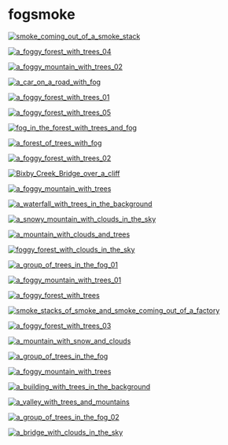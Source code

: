 # fogsmoke

<a href="smoke_coming_out_of_a_smoke_stack.jpg"><img alt="smoke_coming_out_of_a_smoke_stack" src="smoke_coming_out_of_a_smoke_stack.jpg"></a>

<a href="a_foggy_forest_with_trees_04.jpg"><img alt="a_foggy_forest_with_trees_04" src="a_foggy_forest_with_trees_04.jpg"></a>

<a href="a_foggy_mountain_with_trees_02.jpg"><img alt="a_foggy_mountain_with_trees_02" src="a_foggy_mountain_with_trees_02.jpg"></a>

<a href="a_car_on_a_road_with_fog.jpg"><img alt="a_car_on_a_road_with_fog" src="a_car_on_a_road_with_fog.jpg"></a>

<a href="a_foggy_forest_with_trees_01.jpg"><img alt="a_foggy_forest_with_trees_01" src="a_foggy_forest_with_trees_01.jpg"></a>

<a href="a_foggy_forest_with_trees_05.jpg"><img alt="a_foggy_forest_with_trees_05" src="a_foggy_forest_with_trees_05.jpg"></a>

<a href="fog_in_the_forest_with_trees_and_fog.jpg"><img alt="fog_in_the_forest_with_trees_and_fog" src="fog_in_the_forest_with_trees_and_fog.jpg"></a>

<a href="a_forest_of_trees_with_fog.jpg"><img alt="a_forest_of_trees_with_fog" src="a_forest_of_trees_with_fog.jpg"></a>

<a href="a_foggy_forest_with_trees_02.jpg"><img alt="a_foggy_forest_with_trees_02" src="a_foggy_forest_with_trees_02.jpg"></a>

<a href="Bixby_Creek_Bridge_over_a_cliff.jpg"><img alt="Bixby_Creek_Bridge_over_a_cliff" src="Bixby_Creek_Bridge_over_a_cliff.jpg"></a>

<a href="a_foggy_mountain_with_trees.png"><img alt="a_foggy_mountain_with_trees" src="a_foggy_mountain_with_trees.png"></a>

<a href="a_waterfall_with_trees_in_the_background.jpg"><img alt="a_waterfall_with_trees_in_the_background" src="a_waterfall_with_trees_in_the_background.jpg"></a>

<a href="a_snowy_mountain_with_clouds_in_the_sky.jpg"><img alt="a_snowy_mountain_with_clouds_in_the_sky" src="a_snowy_mountain_with_clouds_in_the_sky.jpg"></a>

<a href="a_mountain_with_clouds_and_trees.jpg"><img alt="a_mountain_with_clouds_and_trees" src="a_mountain_with_clouds_and_trees.jpg"></a>

<a href="foggy_forest_with_clouds_in_the_sky.jpg"><img alt="foggy_forest_with_clouds_in_the_sky" src="foggy_forest_with_clouds_in_the_sky.jpg"></a>

<a href="a_group_of_trees_in_the_fog_01.jpg"><img alt="a_group_of_trees_in_the_fog_01" src="a_group_of_trees_in_the_fog_01.jpg"></a>

<a href="a_foggy_mountain_with_trees_01.jpg"><img alt="a_foggy_mountain_with_trees_01" src="a_foggy_mountain_with_trees_01.jpg"></a>

<a href="a_foggy_forest_with_trees.jpg"><img alt="a_foggy_forest_with_trees" src="a_foggy_forest_with_trees.jpg"></a>

<a href="smoke_stacks_of_smoke_and_smoke_coming_out_of_a_factory.jpg"><img alt="smoke_stacks_of_smoke_and_smoke_coming_out_of_a_factory" src="smoke_stacks_of_smoke_and_smoke_coming_out_of_a_factory.jpg"></a>

<a href="a_foggy_forest_with_trees_03.jpg"><img alt="a_foggy_forest_with_trees_03" src="a_foggy_forest_with_trees_03.jpg"></a>

<a href="a_mountain_with_snow_and_clouds.jpg"><img alt="a_mountain_with_snow_and_clouds" src="a_mountain_with_snow_and_clouds.jpg"></a>

<a href="a_group_of_trees_in_the_fog.jpg"><img alt="a_group_of_trees_in_the_fog" src="a_group_of_trees_in_the_fog.jpg"></a>

<a href="a_foggy_mountain_with_trees.jpg"><img alt="a_foggy_mountain_with_trees" src="a_foggy_mountain_with_trees.jpg"></a>

<a href="a_building_with_trees_in_the_background.jpg"><img alt="a_building_with_trees_in_the_background" src="a_building_with_trees_in_the_background.jpg"></a>

<a href="a_valley_with_trees_and_mountains.jpg"><img alt="a_valley_with_trees_and_mountains" src="a_valley_with_trees_and_mountains.jpg"></a>

<a href="a_group_of_trees_in_the_fog_02.jpg"><img alt="a_group_of_trees_in_the_fog_02" src="a_group_of_trees_in_the_fog_02.jpg"></a>

<a href="a_bridge_with_clouds_in_the_sky.jpg"><img alt="a_bridge_with_clouds_in_the_sky" src="a_bridge_with_clouds_in_the_sky.jpg"></a>

